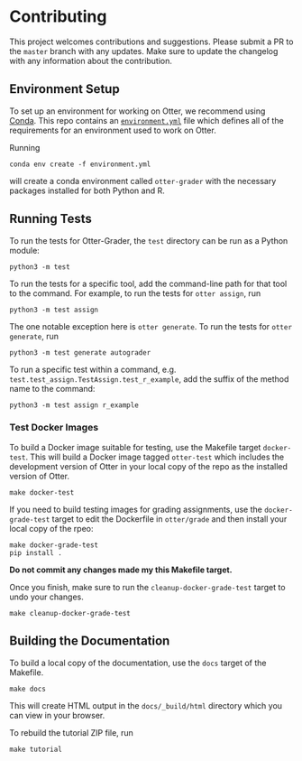 # Contributing

This project welcomes contributions and suggestions. Please submit a PR to the `master` branch with 
any updates. Make sure to update the changelog with any information about the contribution.


## Environment Setup

To set up an environment for working on Otter, we recommend using 
[Conda](https://docs.conda.io/en/latest/miniconda.html). This repo contains an 
[`environment.yml`](environment.yml) file which defines all of the requirements for an environment
used to work on Otter.

Running

```
conda env create -f environment.yml
```

will create a conda environment called `otter-grader` with the necessary packages installed for both
Python and R.


## Running Tests

To run the tests for Otter-Grader, the `test` directory can be run as a Python module:

```
python3 -m test
```

To run the tests for a specific tool, add the command-line path for that tool to the command. For 
example, to run the tests for `otter assign`, run

```
python3 -m test assign
```

The one notable exception here is `otter generate`. To run the tests for `otter generate`, run

```
python3 -m test generate autograder
```

To run a specific test within a command, e.g. `test.test_assign.TestAssign.test_r_example`, add
the suffix of the method name to the command:

```
python3 -m test assign r_example
```


### Test Docker Images

To build a Docker image suitable for testing, use the Makefile target `docker-test`. This will
build a Docker image tagged `otter-test` which includes the development version of Otter in your 
local copy of the repo as the installed version of Otter.

```
make docker-test
```

If you need to build testing images for grading assignments, use the `docker-grade-test` target to 
edit the Dockerfile in `otter/grade` and then install your local copy of the rpeo:

```
make docker-grade-test
pip install .
```

**Do not commit any changes made my this Makefile target.**

Once you finish, make sure to run the `cleanup-docker-grade-test` target to undo your changes. 

```
make cleanup-docker-grade-test
```


## Building the Documentation

To build a local copy of the documentation, use the `docs` target of the Makefile.

```
make docs
```

This will create HTML output in the `docs/_build/html` directory which you can view in your browser.

To rebuild the tutorial ZIP file, run

```
make tutorial
```
